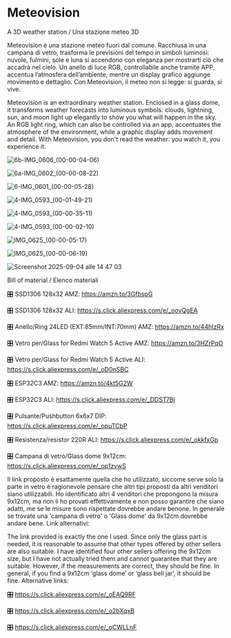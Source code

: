 # Meteovision
A 3D weather station / Una stazione meteo 3D

Meteovision è una stazione meteo fuori dal comune.
Racchiusa in una campana di vetro, trasforma le previsioni del tempo in simboli luminosi: nuvole, fulmini, sole e luna si accendono con eleganza per mostrarti ciò che accadrà nel cielo.
Un anello di luce RGB, controllabile anche tramite APP, accentua l’atmosfera dell’ambiente, mentre un display grafico aggiunge movimento e dettaglio.
Con Meteovision, il meteo non si legge: si guarda, si vive.

Meteovision is an extraordinary weather station.
Enclosed in a glass dome, it transforms weather forecasts into luminous symbols: clouds, lightning, sun, and moon light up elegantly to show you what will happen in the sky.
An RGB light ring, which can also be controlled via an app, accentuates the atmosphere of the environment, while a graphic display adds movement and detail.
With Meteovision, you don't read the weather: you watch it, you experience it.

![6b-IMG_0606_(00-00-04-06)](https://github.com/user-attachments/assets/794eafb1-4a3d-442d-bc7a-994e5ea5aa42)

![6a-IMG_0602_(00-00-08-22)](https://github.com/user-attachments/assets/2814e713-6e87-4a28-b374-37a3f19fbee4)

![6-IMG_0601_(00-00-05-28)](https://github.com/user-attachments/assets/b3b621fd-aabd-4816-b654-f3bb1c24875e)

![4-IMG_0593_(00-01-49-21)](https://github.com/user-attachments/assets/695c1694-8672-4bd6-a8a3-1ebcbb4f860c)

![4-IMG_0593_(00-00-35-11)](https://github.com/user-attachments/assets/3950c57c-48f3-44b8-a08d-137d5b43ed77)

![4-IMG_0593_(00-00-02-10)](https://github.com/user-attachments/assets/8f880b22-6737-461a-8942-5eb78223a719)

![IMG_0625_(00-00-05-17)](https://github.com/user-attachments/assets/e8d9aa18-6c40-47b0-a8bb-4a4d5a2d63ef)

![IMG_0625_(00-00-06-19)](https://github.com/user-attachments/assets/d3cc39a5-8f46-47bf-829d-019770c0a9b4)

![Screenshot 2025-09-04 alle 14 47 03](https://github.com/user-attachments/assets/4172a581-de25-43ad-9f5f-65e12c766d1f)


Bill of material / Elenco materiali

🎛️ SSD1306 128x32 AMZ: https://amzn.to/3GfbspG

🎛️ SSD1306 128x32 ALI: https://s.click.aliexpress.com/e/_oovQgEA

🎛️ Anello/Ring 24LED (EXT:85mm/INT:70mm) AMZ: https://amzn.to/44hIzRx

🎛️ Vetro per/Glass for Redmi Watch 5 Active AMZ: https://amzn.to/3HZrPqO

🎛️ Vetro per/Glass for Redmi Watch 5 Active ALI: https://s.click.aliexpress.com/e/_oD0nSBC

🎛️ ESP32C3 AMZ: https://amzn.to/4kt5G2W

🎛️ ESP32C3 ALI: https://s.click.aliexpress.com/e/_DDST7Bj

🎛️ Pulsante/Pushbutton 6x6x7 DIP: https://s.click.aliexpress.com/e/_opuTCbP

🎛️ Resistenza/resistor 220R ALI: https://s.click.aliexpress.com/e/_okkfxGp

🎛️ Campana di vetro/Glass dome 9x12cm: https://s.click.aliexpress.com/e/_op1zvwS

Il link proposto è esattamente quella che ho utilizzato, siccome serve solo la parte in vetro è ragionevole pensare che altri tipi proposti da altri venditori siano utilizzabili.
Ho identificato altri 4 venditori che propongono la misura 9x12cm, ma non li ho provati effettivamente e non posso garantire che siano adatti, me se le misure sono rispettate dovrebbe andare benone. In generale se trovate una 'campana di vetro' o 'Glass dome' da 9x12cm dovrebbe andare bene. 
Link alternativi:

The link provided is exactly the one I used. Since only the glass part is needed, it is reasonable to assume that other types offered by other sellers are also suitable. I have identified four other sellers offering the 9x12cm size, but I have not actually tried them and cannot guarantee that they are suitable. However, if the measurements are correct, they should be fine. In general, if you find a 9x12cm ‘glass dome’ or ‘glass bell jar’, it should be fine. Alternative links:

🎛️ https://s.click.aliexpress.com/e/_oEAQ9RF

🎛️ https://s.click.aliexpress.com/e/_o2bXqxB

🎛️ https://s.click.aliexpress.com/e/_oCWLLnF

